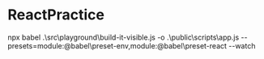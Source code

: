 # ReactPractice

npx babel .\src\playground\build-it-visible.js -o .\public\scripts\app.js --presets=module:@babel\preset-env,module:@babel\preset-react --watch
